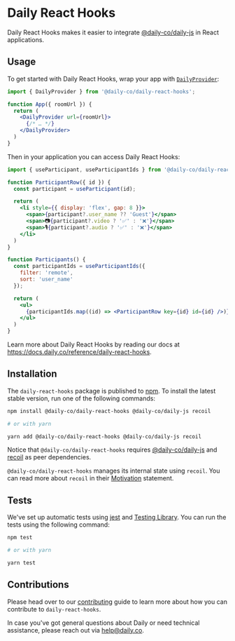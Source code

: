 # Daily React Hooks

Daily React Hooks makes it easier to integrate [@daily-co/daily-js](https://www.npmjs.com/package/@daily-co/daily-js) in React applications.

## Usage

To get started with Daily React Hooks, wrap your app with [`DailyProvider`](https://docs.daily.co/reference/daily-react-hooks/daily-provider):

```jsx
import { DailyProvider } from '@daily-co/daily-react-hooks';

function App({ roomUrl }) {
  return (
    <DailyProvider url={roomUrl}>
      {/* … */}
    </DailyProvider>
  )
}
```

Then in your application you can access Daily React Hooks:

```jsx
import { useParticipant, useParticipantIds } from '@daily-co/daily-react-hooks';

function ParticipantRow({ id }) {
  const participant = useParticipant(id);

  return (
    <li style={{ display: 'flex', gap: 8 }}>
      <span>{participant?.user_name ?? 'Guest'}</span>
      <span>📷{participant?.video ? '✅' : '❌'}</span>
      <span>🎙️{participant?.audio ? '✅' : '❌'}</span>
    </li>
  )
}

function Participants() {
  const participantIds = useParticipantIds({
    filter: 'remote',
    sort: 'user_name'
  });

  return (
    <ul>
      {participantIds.map((id) => <ParticipantRow key={id} id={id} />)}
    </ul>
  )
}
```

Learn more about Daily React Hooks by reading our docs at https://docs.daily.co/reference/daily-react-hooks.

## Installation

The `daily-react-hooks` package is published to [npm](https://npmjs.com). To install the latest stable version, run one of the following commands:

```bash
npm install @daily-co/daily-react-hooks @daily-co/daily-js recoil

# or with yarn

yarn add @daily-co/daily-react-hooks @daily-co/daily-js recoil
```

Notice that `@daily-co/daily-react-hooks` requires [@daily-co/daily-js](https://www.npmjs.com/package/@daily-co/daily-js) and [recoil](https://www.npmjs.com/package/recoil) as peer dependencies.

`@daily-co/daily-react-hooks` manages its internal state using `recoil`. You can read more about `recoil` in their [Motivation](https://recoiljs.org/docs/introduction/motivation) statement.

## Tests

We've set up automatic tests using [jest](https://jestjs.io/) and [Testing Library](https://testing-library.com/). You can run the tests using the following command:

```bash
npm test

# or with yarn

yarn test
```

## Contributions

Please head over to our [contributing](./CONTRIBUTING.md) guide to learn more about how you can contribute to `daily-react-hooks`.

In case you've got general questions about Daily or need technical assistance, please reach out via [help@daily.co](mailto:help@daily.co).